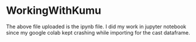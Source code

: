 # WorkingWithKumu
The above file uploaded is the ipynb file. I did my work in jupyter notebook since my google colab kept crashing while importing for the cast dataframe.
